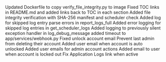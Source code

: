 Updated Dockerfile to copy verify_file_integrity.py to image
Fixed TOC links in README.md and added links back to TOC in each section
Added file integrity verification with SHA-256 manifest and scheduler check
Added log for skipped log entry parse errors in report_logs_full
Added error logging for skipped log entries in get_scheduler_logs
Added logging to previously silent exception handler in log_debug_message
added timeout to app/services/webhook.py
Fixed unlock account email
Prevent last admin from deleting their account
Added user email when account is auto unlocked
Added user emails for admin account actions
Added email to user when account is locked out
Fix Application Logs link when active
